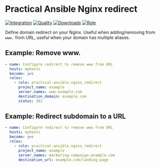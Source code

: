 # Practical Ansible Nginx redirect

[![Integration](https://github.com/practical-ansible/nginx-redirect/workflows/CI/badge.svg)](https://github.com/practical-ansible/nginx-redirect/actions)
[![Quality](https://img.shields.io/ansible/quality/21427.svg)](https://galaxy.ansible.com/practical-ansible/nginx_redirect)
[![Downloads](https://img.shields.io/ansible/role/d/21427.svg)](https://galaxy.ansible.com/practical-ansible/nginx_redirect)
[![Role](https://img.shields.io/ansible/role/21427)](https://galaxy.ansible.com/practical-ansible/nginx_redirect)

Define domain redirect on your Nginx. Useful when adding/removing from `www.` from URL, useful when your domain has multiple aliases.

## Example: Remove www.

```yml
- name: Configure redirect to remove www from URL
  hosts: myhosts
  become: yes
  roles:
    - role: practical-ansible.nginx_redirect
      project_name: example
      server_names: www.example.com
      destination_domain: example.com
      status: 301
```

## Example: Redirect subdomain to a URL

```yml
- name: Configure redirect to remove www from URL
  hosts: myhosts
  become: yes
  roles:
    - role: practical-ansible.nginx_redirect
      project_name: example
      server_names: marketing-campaign.example.com
      destination_url: example.com/landing-page
```
